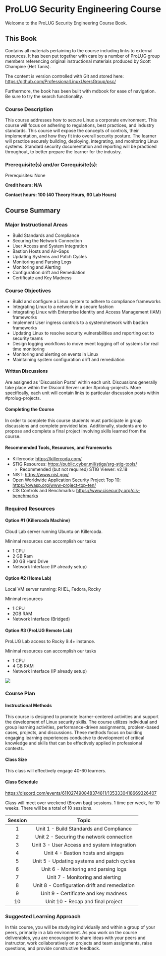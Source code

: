# ProLUG Security Engineering Course

Welcome to the ProLUG Security Engineering Course Book.

## This Book

Contains all materials pertaining to the course including links to external resources.
It has been put together with care by a number of ProLUG group members referencing original
instructional materials produced by Scott Champine (Het Tanis).

The content is version controlled with Git and stored here: <https://github.com/ProfessionalLinuxUsersGroup/psc/>

Furthermore, the book has been built with mdbook for ease of navigation. Be sure to try the search functionality.

### Course Description

This course addresses how to secure Linux a corporate environment. This course will focus on adhering
to regulations, best practices, and industry standards. This course will expose the concepts of controls,
their implementation, and how they fit into overall security posture. The learner will practice securely
building, deploying, integrating, and monitoring Linux systems. Standard security documentation and
reporting will be practiced throughout, to better prepare the learner for the industry.

### Prerequisite(s) and/or Corequisite(s):

Prerequisites: None

**Credit hours: N/A**

**Contact hours: 100 (40 Theory Hours, 60 Lab Hours)**

## Course Summary

### Major Instructional Areas

- Build Standards and Compliance
- Securing the Network Connection
- User Access and System Integration
- Bastion Hosts and Air-Gaps
- Updating Systems and Patch Cycles
- Monitoring and Parsing Logs
- Monitoring and Alerting
- Configuration drift and Remediation
- Certificate and Key Madness

### Course Objectives

- Build and configure a Linux system to adhere to compliance frameworks
- Integrating Linux to a network in a secure fashion
- Integrating Linux with Enterprise Identity and Access Management (IAM) frameworks
- Implement User ingress controls to a system/network with bastion frameworks
- Updating Linux to resolve security vulnerabilities and reporting out to security teams
- Design logging workflows to move event logging off of systems for real time monitoring
- Monitoring and alerting on events in Linux
- Maintaining system configuration drift and remediation

#### Written Discussions

Are assigned as 'Discussion Posts' within each unit. Discussions generally take place
within the Discord Server under #prolug-projects. More specifically, each unit will
contain links to particular discussion posts within #prolug-projects.

#### Completing the Course

In order to complete this course students must participate in group discussions and
complete provided labs. Additionally, students are to propose and complete a final
project involving skills learned from the course.

<!-- <div class="warning"> -->
<!-- <strong>Note</strong>: If any lab download does not work, check the <code>/labs</code> folder on the server for a <code>[course]_[unit#].zip</code> file to complete the activities. -->
<!-- </div> -->

#### Recommended Tools, Resources, and Frameworks

- Killercoda: <https://killercoda.com/>
- STIG Resources: <https://public.cyber.mil/stigs/srg-stig-tools/>
  - Recommended (but not required) STIG Viewer: v2.18
- NIST: <https://www.nist.gov/>
- Open Worldwide Application Security Project Top 10: <https://owasp.org/www-project-top-ten/>
- CIS Controls and Benchmarks: <https://www.cisecurity.org/cis-benchmarks>

### Required Resources

#### Option #1 (Killercoda Machine)

Cloud Lab server running Ubuntu on Killercoda.

Minimal resources can accomplish our tasks

- 1 CPU
- 2 GB Ram
- 30 GB Hard Drive
- Network Interface (IP already setup)

#### Option #2 (Home Lab)

Local VM server running: RHEL, Fedora, Rocky

Minimal resources

- 1 CPU
- 2GB RAM
- Network Interface (Bridged)

#### Option #3 (ProLUG Remote Lab)

ProLUG Lab access to Rocky 9.4+ instance.

Minimal resources can accomplish our tasks

- 1 CPU
- 4 GB RAM
- Network Interface (IP already setup)

<img src="../../assets/psc/images/syllabus-lab.png" style="border-radius:2%"></img>

### Course Plan

#### Instructional Methods

This course is designed to promote learner-centered activities and support the development of Linux
security skills. The course utilizes individual and group learning activities, performance-driven
assignments, problem-based cases, projects, and discussions. These methods focus on building
engaging learning experiences conducive to development of critical knowledge and skills that can be
effectively applied in professional contexts.

#### Class Size

This class will effectively engage 40-60 learners.

#### Class Schedule

<https://discord.com/events/611027490848374811/1353330418669326407>

Class will meet over weekend (Brown bag) sessions. 1 time per week, for 10 weeks. There will be a total
of 10 sessions.

| Session |                    Topic                     |
| :-----: | :------------------------------------------: |
|    1    |   Unit 1 - Build Standards and Compliance    |
|    2    |   Unit 2 - Securing the network connection   |
|    3    | Unit 3 - User Access and system integration  |
|    4    |      Unit 4 - Bastion hosts and airgaps      |
|    5    |  Unit 5 - Updating systems and patch cycles  |
|    6    |     Unit 6 - Monitoring and parsing logs     |
|    7    |       Unit 7 - Monitoring and alerting       |
|    8    | Unit 8 - Configuration drift and remediation |
|    9    |     Unit 9 - Certificate and key madness     |
|   10    |      Unit 10 - Recap and final project       |

### Suggested Learning Approach

In this course, you will be studying individually and within a group of your peers,
primarily in a lab environment. As you work on the course deliverables, you are
encouraged to share ideas with your peers and instructor, work collaboratively on
projects and team assignments, raise questions, and provide constructive feedback.
